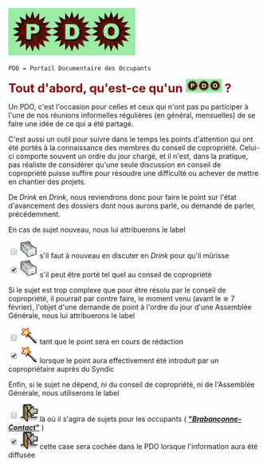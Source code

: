![](PDO.png) 

	PDO = Portail Documentaire des Occupants

<b><font size="5" color="#8A0808">Tout d'abord, qu'est-ce qu'un <img src="PDO_small.png"> ?</font></b>

Un PDO, c'est l'occasion pour celles et ceux qui n'ont pas pu participer à l'une de nos réunions informelles régulières (en général, mensuelles) de se faire une idée de ce qui a été partagé.

C'est aussi un outil pour suivre dans le temps les points d'attention qui ont été portés à la connaissance des membres du conseil de copropriété. Celui-ci comporte souvent un ordre du jour chargé, et il n'est, dans la pratique, pas réaliste de considérer qu'une seule discussion en conseil de copropriété puisse suffire pour résoudre une difficulté ou achever de mettre en chantier des projets.

De *Drink* en *Drink*, nous reviendrons donc pour faire le point sur l'état d'avancement des dossiers dont nous aurons parlé, ou demandé de parler, précédemment.

En cas de sujet nouveau, nous lui attribuerons le label

![](vide.png) ![](newPDOfile.png) s'il faut à nouveau en discuter en *Drink* pour qu'il mûrisse  
![](plein.png) ![](newPDOfile.png) s'il peut être porté tel quel au conseil de copropriété

Si le sujet est trop complexe que pour être résolu par le conseil de copropriété, il pourrait par contre faire, le moment venu (avant le &cong; 7 février), l'objet d'une demande de point à l'ordre du jour d'une Assemblée Générale, nous lui attribuerons le label

![](vide.png) ![](itemAG.png) tant que le point sera en cours de rédaction  
![](plein.png) ![](itemAG.png) lorsque le point aura effectivement été introduit par un copropriétaire auprès du Syndic

Enfin, si le sujet ne dépend, ni du conseil de copropriété, ni de l'Assemblée Générale, nous utiliserons le label

![](vide.png) ![](ForUs.png) là où il s'agira de sujets pour les occupants ( [**"*Brabançonne-Contact*"**](http://brabanconne-contact.site123.me/) )  
![](plein.png) ![](ForUs.png) cette case sera cochée dans le PDO lorsque l'information aura été diffusée

